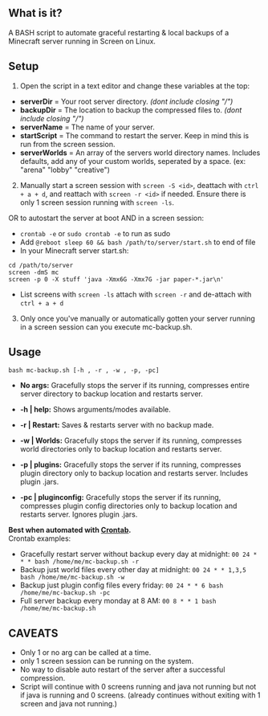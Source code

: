 ## What is it?
A BASH script to automate graceful restarting & local backups of a Minecraft server running in Screen on Linux.

## Setup   
1. Open the script in a text editor and change these variables at the top:  
- **serverDir** = Your root server directory. *(dont include closing "/")*  
- **backupDir** = The location to backup the compressed files to. *(dont include closing "/")*   
- **serverName** = The name of your server.  
- **startScript** = The command to restart the server. Keep in mind this is run from the screen session.  
- **serverWorlds** = An array of the servers world directory names. Includes defaults, add any of your custom worlds, seperated by a space. (ex: "arena" "lobby" "creative")  

2. Manually start a screen session with ``screen -S <id>``, deattach with ``ctrl + a + d``, and reattach with ``screen -r <id>`` if needed. Ensure there is only 1 screen session running with ``screen -ls``.  

OR to autostart the server at boot AND in a screen session:
- `crontab -e` or `sudo crontab -e` to run as sudo
- Add `@reboot sleep 60 && bash /path/to/server/start.sh` to end of file
- In your Minecraft server start.sh:  
```!#/bin/sh  
cd /path/to/server  
screen -dmS mc  
screen -p 0 -X stuff 'java -Xmx6G -Xmx7G -jar paper-*.jar\n'  
```
- List screens with `screen -ls` attach with `screen -r` and de-attach with `ctrl + a + d`  

3. Only once you've manually or automatically gotten your server running in a screen session can you execute mc-backup.sh.

## Usage  
``bash mc-backup.sh [-h , -r , -w , -p, -pc] ``

- **No args:** Gracefully stops the server if its running, compresses entire server directory to backup location and restarts server.  

- **-h | help:** Shows arguments/modes available.   

- **-r | Restart:** Saves & restarts server with no backup made.  

- **-w | Worlds:** Gracefully stops the server if its running, compresses world directories only to backup location and restarts server.   
- **-p | plugins:** Gracefully stops the server if its running, compresses plugin directory only to backup location and restarts server. Includes plugin .jars. 

- **-pc | pluginconfig:** Gracefully stops the server if its running, compresses plugin config directories only to backup location and restarts server. Ignores plugin .jars.  

**Best when automated with [Crontab](https://www.thegeekstuff.com/2009/06/15-practical-crontab-examples/).**  
Crontab examples:
- Gracefully restart server without backup every day at midnight: ```00 24 * * * bash /home/me/mc-backup.sh -r```
- Backup just world files every other day at midnight: ```00 24 * * 1,3,5 bash /home/me/mc-backup.sh -w```
- Backup just plugin config files every friday: ```00 24 * * 6 bash /home/me/mc-backup.sh -pc```
- Full server backup every monday at 8 AM: ```00 8 * * 1 bash /home/me/mc-backup.sh```

## CAVEATS
- Only 1 or no arg can be called at a time.
- only 1 screen session can be running on the system.
- No way to disable auto restart of the server after a successful compression. 
- Script will continue with 0 screens running and java not running but not if java is running and 0 screens. (already continues without exiting with 1 screen and java not running.) 
